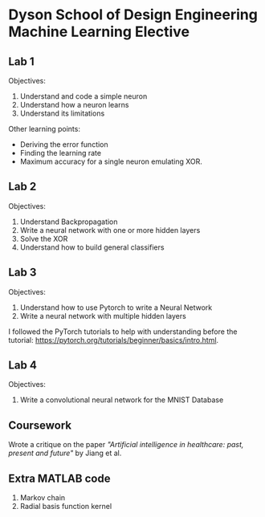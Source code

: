 # Dyson School of Design Engineering Machine Learning Elective

## Lab 1
Objectives:
1. Understand and code a simple neuron
2. Understand how a neuron learns
3. Understand its limitations

Other learning points:
- Deriving the error function
- Finding the learning rate
- Maximum accuracy for a single neuron emulating XOR.

## Lab 2
Objectives:
1. Understand Backpropagation
2. Write a neural network with one or more hidden layers
3. Solve the XOR
4. Understand how to build general classifiers

## Lab 3
Objectives:
1. Understand how to use Pytorch to write a Neural Network
2. Write a neural network with multiple hidden layers

I followed the PyTorch tutorials to help with understanding before the tutorial: https://pytorch.org/tutorials/beginner/basics/intro.html. 

## Lab 4 
Objectives:
1. Write a convolutional neural network for the MNIST Database

## Coursework

Wrote a critique on the paper _"Artificial intelligence in healthcare: past, present and future"_ by Jiang et al. 

## Extra MATLAB code
1. Markov chain
2. Radial basis function kernel
